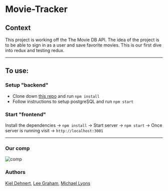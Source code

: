 # Movie-Tracker

## Context

This project is working off the The Movie DB API. The idea of the project is to be able to sign in as a user and save favorite movies. This is our first dive into redux and testing redux.

***

## To use:

### Setup "backend" 

* Clone down [this repo](https://github.com/turingschool-examples/movie-tracker) and run `npm install`
* Follow instructions to setup postgreSQL and run `npm start`

### Start "frontend"

Install the dependencies -> `npm install` -> Start server -> `npm start` -> Once server is running visit -> `http://localhost:3001`

***

### Our comp

![comp](https://github.com/michaelyons/movie-tracker-ml-kd-lg/blob/master/Screen%20Shot%202018-08-29%20at%202.51.32%20PM.png)

### Authors
[Kiel Dehnert](https://github.com/kielzor), 
[Lee Graham](https://github.com/TwirlingGoddess), 
[Michael Lyons](https://github.com/michaelyons)
